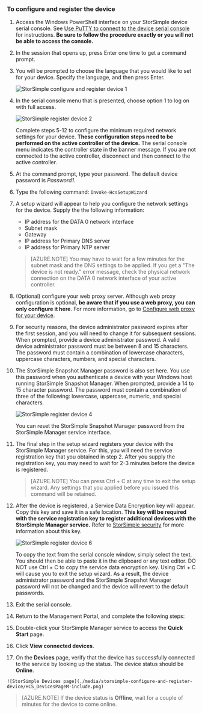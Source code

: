 <properties 
   pageTitle="Configure and register your device"
   description="Explains how to use Windows PowerShell for StorSimple to configure and register your device."
   services="storsimple"
   documentationCenter="NA"
   authors="SharS"
   manager="adinah"
   editor="tysonn" />
<tags 
   ms.service="storsimple"
   ms.devlang="NA"
   ms.topic="article"
   ms.tgt_pltfrm="NA"
   ms.workload="TBD"
   ms.date="04/01/2015"
   ms.author="v-sharos" />


### To configure and register the device

1. Access the Windows PowerShell interface on your StorSimple device serial console. See [Use PuTTY to connect to the device serial console](#use-putty-to-connect-to-the-device-serial-console) for instructions. **Be sure to follow the procedure exactly or you will not be able to access the console.**

2. In the session that opens up, press Enter one time to get a command prompt. 

3. You will be prompted to choose the language that you would like to set for your device. Specify the language, and then press Enter. 

    ![StorSimple configure and register device 1](./media/storsimple-configure-and-register-device/HCS_RegisterYourDevice1-include.png)

4. In the serial console menu that is presented, choose option 1 to log on with full access. 

    ![StorSimple register device 2](./media/storsimple-configure-and-register-device/HCS_RegisterYourDevice2-include.png)
  
     Complete steps 5-12 to configure the minimum required network settings for your device. **These configuration steps need to be performed on the active controller of the device.** The serial console menu indicates the controller state in the banner message. If you are not connected to the active controller, disconnect and then connect to the active controller.

5. At the command prompt, type your password. The default device password is *Password1*.

6. Type the following command: `Invoke-HcsSetupWizard` 

7. A setup wizard will appear to help you configure the network settings for the device. Supply the the following information: 
   - IP address for the DATA 0 network interface
   - Subnet mask
   - Gateway
   - IP address for Primary DNS server
   - IP address for Primary NTP server
   
    > [AZURE.NOTE] You may have to wait for a few minutes for the subnet mask and the DNS settings to be applied. If you get a "The device is not ready." error message, check the physical network connection on the DATA 0 network interface of your active controller.

8. (Optional) configure your web proxy server. Although web proxy configuration is optional, **be aware that if you use a web proxy, you can only configure it here**. For more information, go to [Configure web proxy for your device](https://msdn.microsoft.com/library/azure/dn764937.aspx).
 
9. For security reasons, the device administrator password expires after the first session, and you will need to change it for subsequent sessions. When prompted, provide a device administrator password. A valid device administrator password must be between 8 and 15 characters. The password must contain a combination of lowercase characters, uppercase characters, numbers, and special characters.

10. The StorSimple Snapshot Manager password is also set here. You use this password when you authenticate a device with your Windows host running StorSimple Snapshot Manager. When prompted, provide a 14 to 15 character password. The password must contain a combination of three of the following: lowercase, uppercase, numeric, and special characters. 

    ![StorSimple register device 4](./media/storsimple-configure-and-register-device/HCS_RegisterYourDevice4-include.png)

    You can reset the StorSimple Snapshot Manager password from the StorSimple Manager service interface.

11. The final step in the setup wizard registers your device with the StorSimple Manager service. For this, you will need the service registration key that you obtained in step 2. After you supply the registration key, you may need to wait for 2-3 minutes before the device is registered.

    > [AZURE.NOTE] You can press Ctrl + C at any time to exit the setup wizard. Any settings that you applied before you issued this command will be retained.

12. After the device is registered, a Service Data Encryption key will appear. Copy this key and save it in a safe location. **This key will be required with the service registration key to register additional devices with the StorSimple Manager service.** Refer to [StorSimple security](storsimple-security.md) for more information about this key.

     ![StorSimple register device 6](./media/storsimple-configure-and-register-device/HCS_RegisterYourDevice6-include.png)

     To copy the text from the serial console window, simply select the text. You should then be able to paste it in the clipboard or any text editor. DO NOT use Ctrl + C to copy the service data encryption key. Using Ctrl + C will cause you to exit the setup wizard. As a result, the device administrator password and the StorSimple Snapshot Manager password will not be changed and the device will revert to the default passwords.

13. Exit the serial console.

14. Return to the Management Portal, and complete the following steps:
  1. Double-click your StorSimple Manager service to access the **Quick Start** page.
  2. Click **View connected devices**.
  3. On the **Devices** page, verify that the device has successfully connected to the service by looking up the status. The device status should be **Online**.
   
    ![StorSimple Devices page](./media/storsimple-configure-and-register-device/HCS_DevicesPageM-include.png) 
  
  > [AZURE.NOTE] If the device status is **Offline**, wait for a couple of minutes for the device to come online.

